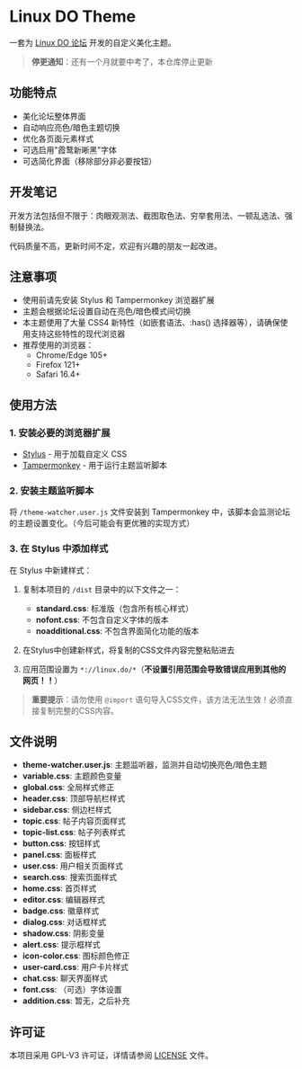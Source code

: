 # Linux DO Theme

一套为 [Linux DO 论坛](https://linux.do) 开发的自定义美化主题。

> **停更通知**：还有一个月就要中考了，本仓库停止更新

## 功能特点

- 美化论坛整体界面
- 自动响应亮色/暗色主题切换
- 优化各页面元素样式
- 可选启用"霞鹜新晰黑"字体
- 可选简化界面（移除部分非必要按钮）

## 开发笔记

开发方法包括但不限于：肉眼观测法、截图取色法、穷举套用法、一顿乱选法、强制替换法。

代码质量不高，更新时间不定，欢迎有兴趣的朋友一起改进。 

## 注意事项

- 使用前请先安装 Stylus 和 Tampermonkey 浏览器扩展
- 主题会根据论坛设置自动在亮色/暗色模式间切换
- 本主题使用了大量 CSS4 新特性（如嵌套语法、:has() 选择器等），请确保使用支持这些特性的现代浏览器
- 推荐使用的浏览器：
  - Chrome/Edge 105+
  - Firefox 121+
  - Safari 16.4+

## 使用方法

### 1. 安装必要的浏览器扩展

- [Stylus](https://github.com/openstyles/stylus) - 用于加载自定义 CSS
- [Tampermonkey](https://www.tampermonkey.net/) - 用于运行主题监听脚本

### 2. 安装主题监听脚本

将 `/theme-watcher.user.js` 文件安装到 Tampermonkey 中，该脚本会监测论坛的主题设置变化。（今后可能会有更优雅的实现方式）

### 3. 在 Stylus 中添加样式

在 Stylus 中新建样式：

1. 复制本项目的 `/dist` 目录中的以下文件之一：
   - **standard.css**: 标准版（包含所有核心样式）
   - **nofont.css**: 不包含自定义字体的版本
   - **noadditional.css**: 不包含界面简化功能的版本

2. 在Stylus中创建新样式，将复制的CSS文件内容完整粘贴进去

3. 应用范围设置为 `*://linux.do/*`（**不设置引用范围会导致错误应用到其他的网页！！**）

> **重要提示**：请勿使用 `@import` 语句导入CSS文件，该方法无法生效！必须直接复制完整的CSS内容。

## 文件说明

- **theme-watcher.user.js**: 主题监听器，监测并自动切换亮色/暗色主题
- **variable.css**: 主题颜色变量
- **global.css**: 全局样式修正
- **header.css**: 顶部导航栏样式
- **sidebar.css**: 侧边栏样式
- **topic.css**: 帖子内容页面样式
- **topic-list.css**: 帖子列表样式
- **button.css**: 按钮样式
- **panel.css**: 面板样式
- **user.css**: 用户相关页面样式
- **search.css**: 搜索页面样式
- **home.css**: 首页样式
- **editor.css**: 编辑器样式
- **badge.css**: 徽章样式
- **dialog.css**: 对话框样式
- **shadow.css**: 阴影变量
- **alert.css**: 提示框样式
- **icon-color.css**: 图标颜色修正
- **user-card.css**: 用户卡片样式
- **chat.css**: 聊天界面样式
- **font.css**: （可选）字体设置
- **addition.css**: 暂无，之后补充

## 许可证

本项目采用 GPL-V3 许可证，详情请参阅 [LICENSE](LICENSE) 文件。 
